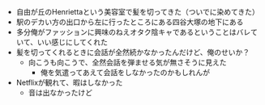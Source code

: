 - 自由が丘のHenriettaという美容室で髪を切ってきた（ついでに染めてきた）
- 駅のデカい方の出口から左に行ったところにある四谷大塚の地下にある
- 多分俺がファッションに興味のねえオタク陰キャであるということはバレていて、いい感じにしてくれた
- 髪を切ってくれるときに会話が全然続かなかったんだけど、俺のせいか？
  - 向こうも向こうで、全然会話を弾ませる気が無さそうに見えた
    - 俺を気遣ってあえて会話をしなかったのかもしれんが
- Netflixが観れて、暇はしなかった
  - 音は出なかったけど
